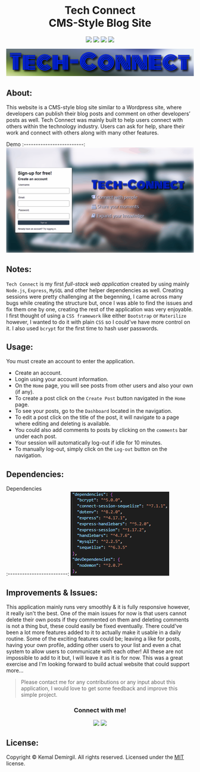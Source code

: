 <h1 align = "center"> Tech Connect <br> CMS-Style Blog Site </h1>
<p align = "center">
  <img src="https://img.shields.io/npm/v/npm?color=red&logo=npm"/>
  <img src="https://img.shields.io/github/license/kemaldemirgil/t3ch-c0nn3t?color=cyan&label=License&logo=github&logoColor=cyan"/>
  <img src="https://img.shields.io/github/issues/kemaldemirgil/t3ch-c0nn3t?color=yellow&label=Issues&logo=github&logoColor=yellow">
  <img src="https://img.shields.io/github/last-commit/kemaldemirgil/t3ch-c0nn3t?color=orange&label=Last%20Commit&logo=git&logoColor=orange">
</p>

<p align = "center" ><img src="/public/images/tech-connect-title.PNG"/></p>

## About:
This website is a CMS-style blog site similar to a Wordpress site, where developers can publish their blog posts and comment on other developers’ posts as well. Tech Connect was mainly built to help users connect with others within the technology industry. Users can ask for help, share their work and connect with others along with many other features.

Demo
:-------------------------:
![](/public/images/demo.gif)

## Notes:
`Tech Connect` is my first *full-stack web application* created by using mainly `Node.js`, `Express`, `MySQL` and other helper dependencies as well. Creating sessions were pretty challenging at the begenning, I came across many bugs while creating the structure but, once I was able to find the issues and fix them one by one, creating the rest of the application was very enjoyable. I first thought of using a `CSS framework` like either `Bootstrap` or `Materilize` however, I wanted to do it with plain `CSS` so I could've have more control on it. I also used `bcrypt` for the first time to hash user passwords.

## Usage:
You must create an account to enter the application.
- Create an account.
- Login using your account information.
- On the `Home` page, you will see posts from other users and also your own (if any).
- To create a post click on the `Create Post` button navigated in the `Home` page.
- To see your posts, go to the `Dashboard` located in the navigation.
- To edit a post click on the title of the post, it will navigate to a page where editing and deleting is available.
- You could also add comments to posts by clicking on the `comments` bar under each post.
- Your session will automatically log-out if idle for 10 minutes.
- To manually log-out, simply click on the `Log-out` button on the navigation.

## Dependencies:
Dependencies    
:-------------------------:
![](/public/images/dependencies.PNG)

## Improvements & Issues:
This application mainly runs very smoothly & it is fully responsive however, it really isn't the best. One of the main issues for now is that users cannot delete their own posts if they commented on them and deleting comments is not a thing but, these could easily be fixed eventually. There could've been a lot more features added to it to actually make it usable in a daily routine. Some of the exciting features could be; leaving a like for posts, having your own profile, adding other users to your list and even a chat system to allow users to communicate with each other! All these are not impossible to add to it but, I will leave it as it is for now. This was a great exercise and I'm looking forward to build actual website that could support more...


> Please contact me for any contributions or any input about this application, I would love to get some feedback and improve this simple project.

<h3 align = "center">Connect with me!</h3>
<p align="center">
  <a href="https://www.linkedin.com/in/kemaldemirgil/" target="_blank"><img src="https://img.shields.io/badge/LinkedIn-0077B5?style=plastic&logo=linkedin&logoColor=white"/></a>
  <a href="mailto: kemal.demirgil@hotmail.com" target="_blank"><img src="https://img.shields.io/badge/Gmail-D14836?style=plastic&logo=gmail&logoColor=white"/></a>
</p>

## License:
Copyright © Kemal Demirgil. All rights reserved.
Licensed under the [MIT](https://github.com/kemaldemirgil/t3ch-c0nn3t/blob/main/LICENSE) license.

